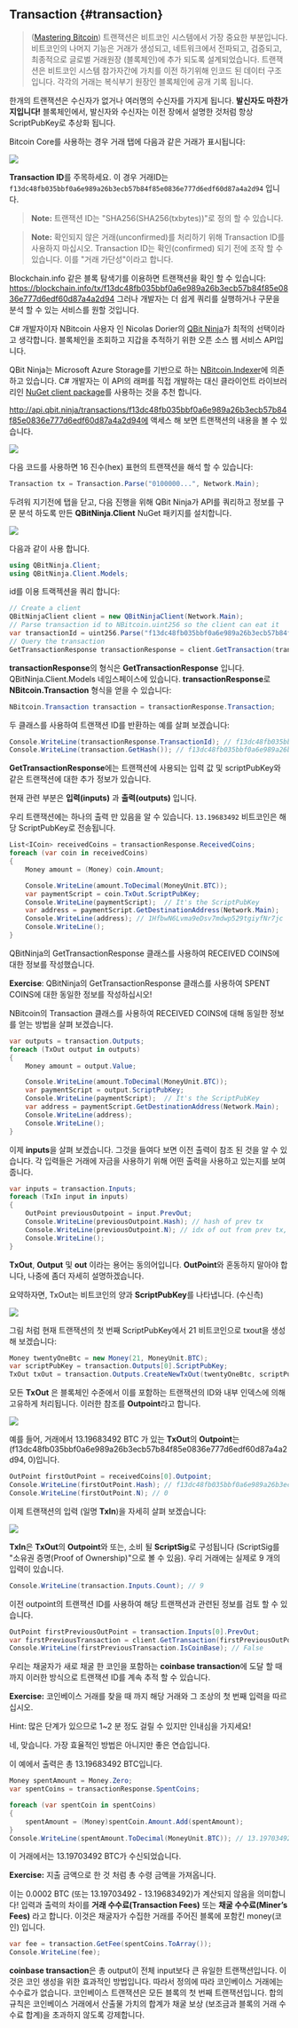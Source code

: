 ## Transaction {#transaction}

> ([Mastering Bitcoin](https://github.com/bitcoinbook/bitcoinbook/)) 트랜잭션은 비트코인 시스템에서 가장 중요한 부분입니다. 비트코인의 나머지 기능은 거래가 생성되고, 네트워크에서 전파되고, 검증되고, 최종적으로 글로벌 거래원장 (블록체인)에 추가 되도록 설계되었습니다. 트랜잭션은 비트코인 시스템 참가자간에 가치를 이전 하기위해 인코드 된 데이터 구조입니다. 각각의 거래는 복식부기 원장인 블록체인에 공개 기록 됩니다.


한개의 트랜잭션은 수신자가 없거나 여러명의 수신자를 가지게 됩니다. **발신자도 마찬가지입니다!** 블록체인에서, 발신자와 수신자는 이전 장에서 설명한 것처럼 항상 ScriptPubKey로 추상화 됩니다.

Bitcoin Core를 사용하는 경우 거래 탭에 다음과 같은 거래가 표시됩니다:


![](../assets/BitcoinCoreTransaction.png)  

**Transaction ID**를 주목하세요. 이 경우 거래ID는 ```f13dc48fb035bbf0a6e989a26b3ecb57b84f85e0836e777d6edf60d87a4a2d94``` 입니다.

> **Note:** 트랜잭션 ID는 "SHA256(SHA256(txbytes))"로 정의 할 수 있습니다.

> **Note:** 확인되지 않은 거래(unconfirmed)를 처리하기 위해 Transaction ID를 사용하지 마십시오. Transaction ID는 확인(confirmed) 되기 전에 조작 할 수 있습니다. 이를 "거래 가단성"이라고 합니다.


Blockchain.info 같은 블록 탐색기를 이용하면 트랜잭션을 확인 할 수 있습니다: https://blockchain.info/tx/f13dc48fb035bbf0a6e989a26b3ecb57b84f85e0836e777d6edf60d87a4a2d94
그러나 개발자는 더 쉽게 쿼리를 실행하거나 구문을 분석 할 수 있는 서비스를 원할 것입니다.

C# 개발자이자 NBitcoin 사용자 인 Nicolas Dorier의 [QBit Ninja](http://docs.qbitninja.apiary.io/)가 최적의 선택이라고 생각합니다. 블록체인을 조회하고 지갑을 추적하기 위한 오픈 소스 웹 서비스 API입니다.

QBit Ninja는 Microsoft Azure Storage를 기반으로 하는 [NBitcoin.Indexer](https://github.com/MetacoSA/NBitcoin.Indexer)에 의존하고 있습니다. C# 개발자는 이 API의 래퍼를 직접 개발하는 대신 클라이언트 라이브러리인 [NuGet client package](http://www.nuget.org/packages/QBitninja.Client)를 사용하는 것을 추천 합니다.

http://api.qbit.ninja/transactions/f13dc48fb035bbf0a6e989a26b3ecb57b84f85e0836e777d6edf60d87a4a2d94에 액세스 해 보면 트랜잭션의 내용을 볼 수 있습니다.


![](../assets/RawTx.png)  

다음 코드를 사용하면 16 진수(hex) 표현의 트랜잭션을 해석 할 수 있습니다:

```cs
Transaction tx = Transaction.Parse("0100000...", Network.Main);
```

두려워 지기전에 탭을 닫고, 다음 진행을 위해 QBit Ninja가 API를 쿼리하고 정보를 구문 분석 하도록 만든 **QBitNinja.Client** NuGet 패키지를 설치합니다.

![](../assets/QBitNuGet.png)  

다음과 같이 사용 합니다.

```cs
using QBitNinja.Client;
using QBitNinja.Client.Models;
```

id를 이용 트랙젝션을 쿼리 합니다:

```cs
// Create a client
QBitNinjaClient client = new QBitNinjaClient(Network.Main);
// Parse transaction id to NBitcoin.uint256 so the client can eat it
var transactionId = uint256.Parse("f13dc48fb035bbf0a6e989a26b3ecb57b84f85e0836e777d6edf60d87a4a2d94");
// Query the transaction
GetTransactionResponse transactionResponse = client.GetTransaction(transactionId).Result;
```  

**transactionResponse**의 형식은 **GetTransactionResponse** 입니다. QBitNinja.Client.Models 네임스페이스에 있습니다. **transactionResponse**로 **NBitcoin.Transaction** 형식을 얻을 수 있습니다:

```cs
NBitcoin.Transaction transaction = transactionResponse.Transaction;
```  
 
두 클래스를 사용하여 트랜잭션 ID를 반환하는 예를 살펴 보겠습니다:

```cs
Console.WriteLine(transactionResponse.TransactionId); // f13dc48fb035bbf0a6e989a26b3ecb57b84f85e0836e777d6edf60d87a4a2d94
Console.WriteLine(transaction.GetHash()); // f13dc48fb035bbf0a6e989a26b3ecb57b84f85e0836e777d6edf60d87a4a2d94
```  

**GetTransactionResponse**에는 트랜잭션에 사용되는 입력 값 및 scriptPubKey와 같은 트랜잭션에 대한 추가 정보가 있습니다.

현재 관련 부분은 **입력(inputs)** 과 **출력(outputs)** 입니다.

우리 트랜잭션에는 하나의 출력 만 있음을 알 수 있습니다. `13.19683492` 비트코인은 해당 ScriptPubKey로 전송됩니다.


```cs
List<ICoin> receivedCoins = transactionResponse.ReceivedCoins;
foreach (var coin in receivedCoins)
{
    Money amount = (Money) coin.Amount;

    Console.WriteLine(amount.ToDecimal(MoneyUnit.BTC));
    var paymentScript = coin.TxOut.ScriptPubKey;
    Console.WriteLine(paymentScript);  // It's the ScriptPubKey
    var address = paymentScript.GetDestinationAddress(Network.Main);
    Console.WriteLine(address); // 1HfbwN6Lvma9eDsv7mdwp529tgiyfNr7jc
    Console.WriteLine();
}
```  

QBitNinja의 GetTransactionResponse 클래스를 사용하여 RECEIVED COINS에 대한 정보를 작성했습니다. 

**Exercise**: QBitNinja의 GetTransactionResponse 클래스를 사용하여 SPENT COINS에 대한 동일한 정보를 작성하십시오!

NBitcoin의 Transaction 클래스를 사용하여 RECEIVED COINS에 대해 동일한 정보를 얻는 방법을 살펴 보겠습니다.

```cs
var outputs = transaction.Outputs;
foreach (TxOut output in outputs)
{
    Money amount = output.Value;

    Console.WriteLine(amount.ToDecimal(MoneyUnit.BTC));
    var paymentScript = output.ScriptPubKey;
    Console.WriteLine(paymentScript);  // It's the ScriptPubKey
    var address = paymentScript.GetDestinationAddress(Network.Main);
    Console.WriteLine(address);
    Console.WriteLine();
}
```  

이제 **inputs**을 살펴 보겠습니다. 그것을 들여다 보면 이전 출력이 참조 된 것을 알 수 있습니다. 각 입력들은 거래에 자금을 사용하기 위해 어떤 출력을 사용하고 있는지를 보여줍니다.

```cs
var inputs = transaction.Inputs;
foreach (TxIn input in inputs)
{
    OutPoint previousOutpoint = input.PrevOut;
    Console.WriteLine(previousOutpoint.Hash); // hash of prev tx
    Console.WriteLine(previousOutpoint.N); // idx of out from prev tx, that has been spent in the current tx
    Console.WriteLine();
}
```  

**TxOut**, **Output** 및 **out** 이라는 용어는 동의어입니다. 
**OutPoint**와 혼동하지 말아야 합니다, 나중에 좀더 자세히 설명하겠습니다.

요약하자면, TxOut는 비트코인의 양과 **ScriptPubKey**를 나타냅니다. (수신측)


![](../assets/TxOut.png)  

그림 처럼 현재 트랜잭션의 첫 번째 ScriptPubKey에서 21 비트코인으로 txout을 생성 해 보겠습니다:

```cs  
Money twentyOneBtc = new Money(21, MoneyUnit.BTC);
var scriptPubKey = transaction.Outputs[0].ScriptPubKey;
TxOut txOut = transaction.Outputs.CreateNewTxOut(twentyOneBtc, scriptPubKey);
```  

모든 **TxOut** 은 블록체인 수준에서 이를 포함하는 트랜잭션의 ID와 내부 인덱스에 의해 고유하게 처리됩니다. 이러한 참조를 **Outpoint**라고 합니다.

![](../assets/OutPoint.png)

예를 들어, 거래에서 13.19683492 BTC 가 있는 **TxOut**의 **Outpoint**는 (f13dc48fb035bbf0a6e989a26b3ecb57b84f85e0836e777d6edf60d87a4a2d94, 0)입니다.


```cs
OutPoint firstOutPoint = receivedCoins[0].Outpoint;
Console.WriteLine(firstOutPoint.Hash); // f13dc48fb035bbf0a6e989a26b3ecb57b84f85e0836e777d6edf60d87a4a2d94
Console.WriteLine(firstOutPoint.N); // 0
```  

이제 트랜잭션의 입력 (일명 **TxIn**)을 자세히 살펴 보겠습니다:

![](../assets/TxIn.png)

**TxIn**은 **TxOut**의 **Outpoint**와 또는, 소비 될 **ScriptSig**로 구성됩니다 (ScriptSig를 "소유권 증명(Proof of Ownership)"으로 볼 수 있음). 우리 거래에는 실제로 9 개의 입력이 있습니다.

```cs
Console.WriteLine(transaction.Inputs.Count); // 9
```  

이전 outpoint의 트랜잭션 ID를 사용하여 해당 트랜잭션과 관련된 정보를 검토 할 수 있습니다.


```cs
OutPoint firstPreviousOutPoint = transaction.Inputs[0].PrevOut;
var firstPreviousTransaction = client.GetTransaction(firstPreviousOutPoint.Hash).Result.Transaction;
Console.WriteLine(firstPreviousTransaction.IsCoinBase); // False
```  

우리는 채굴자가 새로 채굴 한 코인을 포함하는 **coinbase transaction**에 도달 할 때까지 이러한 방식으로 트랜잭션 ID를 계속 추적 할 수 있습니다.

**Exercise:** 코인베이스 거래를 찾을 때 까지 해당 거래와 그 조상의 첫 번째 입력을 따르십시오. 

Hint: 많은 단계가 있으므로 1~2 분 정도 걸릴 수 있지만 인내심을 가지세요! 

네, 맞습니다. 가장 효율적인 방법은 아니지만 좋은 연습입니다.

이 예에서 출력은 총 13.19683492 BTC입니다.

```cs
Money spentAmount = Money.Zero;
var spentCoins = transactionResponse.SpentCoins;

foreach (var spentCoin in spentCoins)
{
    spentAmount = (Money)spentCoin.Amount.Add(spentAmount);
}
Console.WriteLine(spentAmount.ToDecimal(MoneyUnit.BTC)); // 13.19703492
```  

이 거래에서는 13.19703492 BTC가 수신되었습니다.

**Exercise:** 지출 금액으로 한 것 처럼 총 수령 금액을 가져옵니다.

이는 0.0002 BTC (또는 13.19703492 - 13.19683492)가 계산되지 않음을 의미합니다! 입력과 출력의 차이를 **거래 수수료(Transaction Fees)** 또는 **채굴 수수료(Miner’s Fees)** 라고 합니다. 이것은 채굴자가 수집한 거래를 주어진 블록에 포함킨 money(코인) 입니다.


```cs
var fee = transaction.GetFee(spentCoins.ToArray());
Console.WriteLine(fee);
```

**coinbase transaction**은 총 output이 전체 input보다 큰 유일한 트랜잭션입니다. 이것은 코인 생성을 위한 효과적인 방법입니다. 따라서 정의에 따라 코인베이스 거래에는 수수료가 없습니다. 
코인베이스 트랜잭션은 모든 블록의 첫 번째 트랜잭션입니다. 합의 규칙은 코인베이스 거래에서 산출물 가치의 합계가 채굴 보상 (보조금과 블록의 거래 수수료 합계)을 초과하지 않도록 강제합니다.
